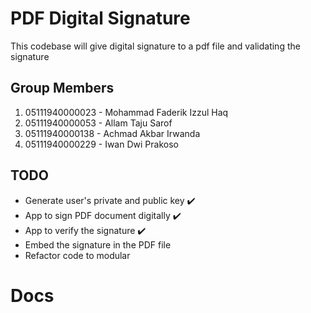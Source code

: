 # PDF Digital Signature

This codebase will give digital signature to a pdf file and validating the signature

## Group Members

1. 05111940000023 - Mohammad Faderik Izzul Haq
2. 05111940000053 - Allam Taju Sarof
3. 05111940000138 - Achmad Akbar Irwanda
4. 05111940000229 - Iwan Dwi Prakoso

## TODO

- Generate user's private and public key ✔️
- App to sign PDF document digitally ✔️
- App to verify the signature ✔️
- Embed the signature in the PDF file
- Refactor code to modular

# Docs


